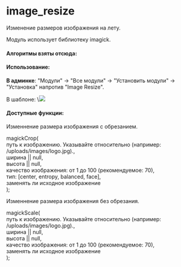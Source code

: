 # image_resize
Изменение размеров изображения на лету.

Модуль использует библиотеку imagick.

<h4>Алгоритмы взяты отсюда:</h4>
<p><a href="https://github.com/tim-reynolds/crop/tree/UpdateEntropyAlgorithm"></a></p>

<h4>Использование:</h4>
<p><b>В админке</b>: "Модули" -> "Все модули" -> "Установить модули" -> "Установка" напротив "Image Resize".</p>
<p>В шаблоне: \<img src=\"{magickCrop($page['field_image'], 300, 300)}"\></p>

<h4>Доступные функции:</h4>
<p>Изменнение размера изображения с обрезанием.<p>
<p>magickCrop(<br>
    путь к изображению. Указывайте относительно (например: /uploads/images/logo.jpg).,<br>
    ширина || null,<br>
    высота || null,<br>
    качество изображения: от 1 до 100 (рекомендуемое: 70),<br>
    тип: [center, entropy, balanced, face],<br>
    заменять ли исходное изображение<br>
);</p>

<p>Изменнение размера изображения без обрезания.</p>
<p>magickScale(<br>
    путь к изображению. Указывайте относительно (например: /uploads/images/logo.jpg).,<br>
    ширина || null,<br>
    высота || null,<br>
    качество изображения: от 1 до 100 (рекомендуемое: 70),<br>
    заменять ли исходное изображение<br>
);</p>
